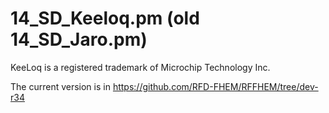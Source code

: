 # 14_SD_Keeloq.pm (old 14_SD_Jaro.pm)
KeeLoq is a registered trademark of Microchip Technology Inc.

The current version is in https://github.com/RFD-FHEM/RFFHEM/tree/dev-r34
